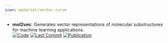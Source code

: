 ```yaml
---
icon: material/vector-curve
---
```


- **mol2vec**: Generates vector representations of molecular substructures for machine learning applications.  
		[![Code](https://img.shields.io/github/stars/samoturk/mol2vec?style=for-the-badge&logo=github)](https://github.com/samoturk/mol2vec) [![Last Commit](https://img.shields.io/github/last-commit/samoturk/mol2vec?style=for-the-badge&logo=github)](https://github.com/samoturk/mol2vec) [![Publication](https://img.shields.io/badge/Publication-Citations:480-blue?style=for-the-badge&logo=bookstack)](https://doi.org/10.1021/acs.jcim.7b00616) 
